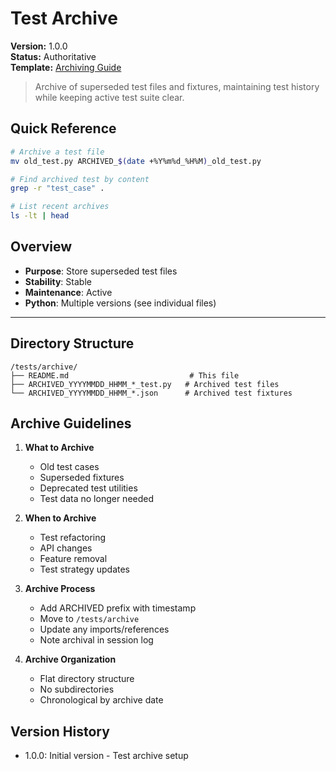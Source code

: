 # Test Archive

**Version:** 1.0.0  
**Status:** Authoritative  
**Template:** [Archiving Guide](/docs/templates/ARCHIVING.md)

> Archive of superseded test files and fixtures, maintaining test history while keeping active test suite clear.

## Quick Reference
```bash
# Archive a test file
mv old_test.py ARCHIVED_$(date +%Y%m%d_%H%M)_old_test.py

# Find archived test by content
grep -r "test_case" .

# List recent archives
ls -lt | head
```

## Overview
- **Purpose**: Store superseded test files
- **Stability**: Stable
- **Maintenance**: Active
- **Python**: Multiple versions (see individual files)

---

## Directory Structure
```
/tests/archive/
├── README.md                           # This file
├── ARCHIVED_YYYYMMDD_HHMM_*_test.py   # Archived test files
└── ARCHIVED_YYYYMMDD_HHMM_*.json      # Archived test fixtures
```

## Archive Guidelines

1. **What to Archive**
   - Old test cases
   - Superseded fixtures
   - Deprecated test utilities
   - Test data no longer needed

2. **When to Archive**
   - Test refactoring
   - API changes
   - Feature removal
   - Test strategy updates

3. **Archive Process**
   - Add ARCHIVED prefix with timestamp
   - Move to `/tests/archive`
   - Update any imports/references
   - Note archival in session log

4. **Archive Organization**
   - Flat directory structure
   - No subdirectories
   - Chronological by archive date

## Version History
- 1.0.0: Initial version - Test archive setup
